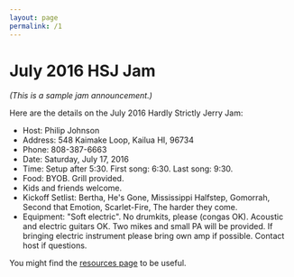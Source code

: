 ```yaml
---
layout: page
permalink: /1
---
```


# July 2016 HSJ Jam

*(This is a sample jam announcement.)*

Here are the details on the July 2016 Hardly Strictly Jerry Jam:

  * Host: Philip Johnson
  * Address: 548 Kaimake Loop, Kailua HI, 96734
  * Phone: 808-387-6663
  * Date: Saturday, July 17, 2016
  * Time: Setup after 5:30. First song: 6:30. Last song: 9:30.
  * Food: BYOB. Grill provided. 
  * Kids and friends welcome. 
  * Kickoff Setlist: Bertha, He's Gone, Mississippi Halfstep, Gomorrah, Second that Emotion, Scarlet-Fire, The harder they come.
  * Equipment: "Soft electric". No drumkits, please (congas OK). Acoustic and electric guitars OK. Two mikes and small PA will be provided. If bringing electric instrument please bring own amp if possible. Contact host if questions.
  
You might find the [resources page](/resources) to be useful.

